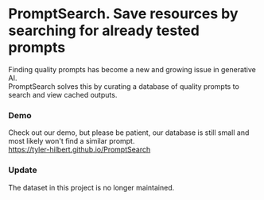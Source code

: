 # PromptSearch. Save resources by searching for already tested prompts
Finding quality prompts has become a new and growing issue in generative AI.  
PromptSearch solves this by curating a database of quality prompts to search and view cached outputs.

### Demo
Check out our demo, but please be patient, our database is still small and most likely won't find a similar prompt.  
https://tyler-hilbert.github.io/PromptSearch

### Update  
The dataset in this project is no longer maintained.    
